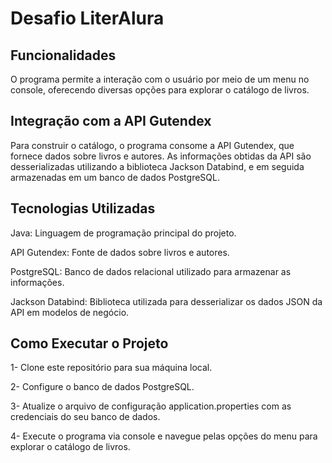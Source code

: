 <h1>Desafio LiterAlura </h1>

<h2>Funcionalidades</h2>

<p>O programa permite a interação com o usuário por meio de um menu no console, oferecendo diversas opções para explorar o catálogo de livros.</p>

<h2>Integração com a API Gutendex</h2>

<p>Para construir o catálogo, o programa consome a API Gutendex, que fornece dados sobre livros e autores. As informações obtidas da API são desserializadas utilizando a biblioteca Jackson Databind, e em seguida armazenadas em um banco de dados PostgreSQL.</p>

<h2>Tecnologias Utilizadas</h2>

<p>Java: Linguagem de programação principal do projeto.</p>
<p>API Gutendex: Fonte de dados sobre livros e autores.</p>
<p>PostgreSQL: Banco de dados relacional utilizado para armazenar as informações.</p>
<p>Jackson Databind: Biblioteca utilizada para desserializar os dados JSON da API em modelos de negócio.</p>

<h2>Como Executar o Projeto</h2>

<p>1- Clone este repositório para sua máquina local.</p>
<p>2- Configure o banco de dados PostgreSQL.</p>
<p>3- Atualize o arquivo de configuração application.properties com as credenciais do seu banco de dados.</p>
<p>4- Execute o programa via console e navegue pelas opções do menu para explorar o catálogo de livros.</p>
